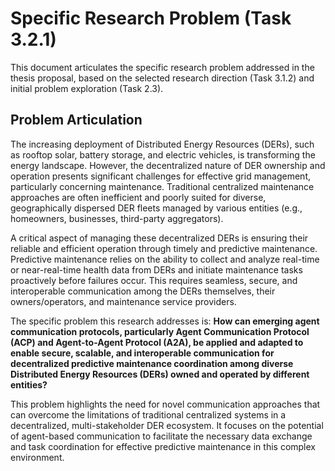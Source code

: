 # Specific Research Problem (Task 3.2.1)

This document articulates the specific research problem addressed in the thesis proposal, based on the selected research direction (Task 3.1.2) and initial problem exploration (Task 2.3).

## Problem Articulation

The increasing deployment of Distributed Energy Resources (DERs), such as rooftop solar, battery storage, and electric vehicles, is transforming the energy landscape. However, the decentralized nature of DER ownership and operation presents significant challenges for effective grid management, particularly concerning maintenance. Traditional centralized maintenance approaches are often inefficient and poorly suited for diverse, geographically dispersed DER fleets managed by various entities (e.g., homeowners, businesses, third-party aggregators).

A critical aspect of managing these decentralized DERs is ensuring their reliable and efficient operation through timely and predictive maintenance. Predictive maintenance relies on the ability to collect and analyze real-time or near-real-time health data from DERs and initiate maintenance tasks proactively before failures occur. This requires seamless, secure, and interoperable communication among the DERs themselves, their owners/operators, and maintenance service providers.

The specific problem this research addresses is: **How can emerging agent communication protocols, particularly Agent Communication Protocol (ACP) and Agent-to-Agent Protocol (A2A), be applied and adapted to enable secure, scalable, and interoperable communication for decentralized predictive maintenance coordination among diverse Distributed Energy Resources (DERs) owned and operated by different entities?**

This problem highlights the need for novel communication approaches that can overcome the limitations of traditional centralized systems in a decentralized, multi-stakeholder DER ecosystem. It focuses on the potential of agent-based communication to facilitate the necessary data exchange and task coordination for effective predictive maintenance in this complex environment. 